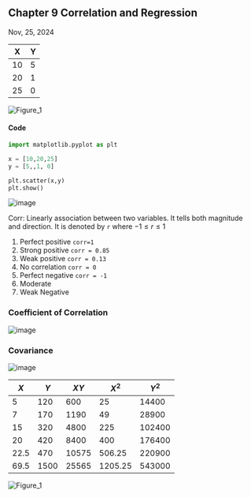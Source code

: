 ## Chapter 9 Correlation and Regression
Nov, 25, 2024

| X | Y |
|---|---|
|10 | 5 |
|20 | 1 |
|25 | 0 |

![Figure_1](https://github.com/user-attachments/assets/0448fff1-7817-45e4-8d36-2db1c6aa09f9)

#### Code
```python
import matplotlib.pyplot as plt

x = [10,20,25]
y = [5,,1, 0]

plt.scatter(x,y)
plt.show()
```


![image](https://github.com/user-attachments/assets/0ccbabd3-e214-4362-af52-f30f9baaae44)


Corr: Linearly association between two variables. It tells both magnitude and direction. It is denoted by `r` where $-1 \leq r \leq 1$
1. Perfect positive `corr=1`
2. Strong positive  `corr = 0.85`
3. Weak positive `corr = 0.13`
4. No correlation `corr = 0`
5. Perfect negative `corr = -1`
6. Moderate
7. Weak Negative



### Coefficient of Correlation
![image](https://github.com/user-attachments/assets/c83d704b-015e-415e-928b-c0a3a974e7ca)

### Covariance
![image](https://github.com/user-attachments/assets/0141fab4-6a99-4a38-96f2-098b4fdbba93)



| $X$ | $Y$ | $XY$ | $X^2$  |  $Y^2$  |
|-----|-----|------|--------|---------|
| 5   | 120 | 600  |  25    | 14400   |
| 7   | 170 | 1190 |  49    | 28900   |
| 15  | 320 | 4800 |  225   | 102400  |
| 20  | 420 | 8400 |  400   | 176400  |
|22.5 | 470 | 10575|  506.25| 220900  |
| 69.5 | 1500 | 25565|1205.25|543000  |


![Figure_1](https://github.com/user-attachments/assets/48d0ec4d-fd1d-4b3c-93a7-7520fdcad0a5)
